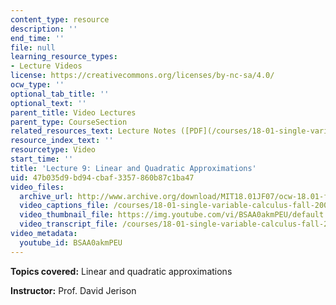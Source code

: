 ```yaml
---
content_type: resource
description: ''
end_time: ''
file: null
learning_resource_types:
- Lecture Videos
license: https://creativecommons.org/licenses/by-nc-sa/4.0/
ocw_type: ''
optional_tab_title: ''
optional_text: ''
parent_title: Video Lectures
parent_type: CourseSection
related_resources_text: Lecture Notes ([PDF](/courses/18-01-single-variable-calculus-fall-2006/resources/lec9))
resource_index_text: ''
resourcetype: Video
start_time: ''
title: 'Lecture 9: Linear and Quadratic Approximations'
uid: 47b035d9-bd94-cbaf-3357-860b87c1ba47
video_files:
  archive_url: http://www.archive.org/download/MIT18.01JF07/ocw-18.01-f07-lec09_300k.mp4
  video_captions_file: /courses/18-01-single-variable-calculus-fall-2006/091b377b1c2f55f58f9abba0c139e5ef_BSAA0akmPEU.vtt
  video_thumbnail_file: https://img.youtube.com/vi/BSAA0akmPEU/default.jpg
  video_transcript_file: /courses/18-01-single-variable-calculus-fall-2006/9b19fad75bf28a70452a6ed167932e00_BSAA0akmPEU.pdf
video_metadata:
  youtube_id: BSAA0akmPEU
---
```


**Topics covered:** Linear and quadratic approximations

**Instructor:** Prof. David Jerison

